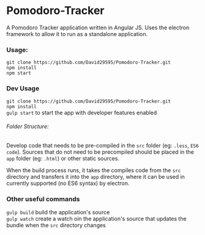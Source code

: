 # Pomodoro-Tracker
A Pomodoro Tracker application written in Angular JS. Uses the electron framework to allow it to run as a standalone application.

### Usage:
`git clone https://github.com/David29595/Pomodoro-Tracker.git`
<br/>`npm install`
<br/>`npm start`

### Dev Usage
`git clone https://github.com/David29595/Pomodoro-Tracker.git`
<br/>`npm install`
<br/>`gulp start` to start the app with developer features enabled

###### Folder Structure: 
Develop code that needs to be pre-compiled in the `src` folder (eg: `.less`, `ES6 code`). Sources that do not need to be precompiled should be placed in the `app` folder (eg: `.html`) or other static sources. 

When the build process runs, it takes the compiles code from the `src` directory and transfers it into the `app` directory, where it can be used in currently supported (no ES6 syntax) by electron.

### Other useful commands
`gulp build` build the application's source
<br/>`gulp watch` create a watch oin the application's source that updates the bundle when the `src` directory changes
